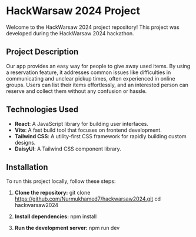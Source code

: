 # HackWarsaw 2024 Project

Welcome to the HackWarsaw 2024 project repository! This project was developed during the HackWarsaw 2024 hackathon.

## Project Description

Our app provides an easy way for people to give away used items. By using a reservation feature, it addresses common issues like difficulties in communicating and unclear pickup times, often experienced in online groups. Users can list their items effortlessly, and an interested person can reserve and collect them without any confusion or hassle.

## Technologies Used

- **React**: A JavaScript library for building user interfaces.
- **Vite**: A fast build tool that focuses on frontend development.
- **Tailwind CSS**: A utility-first CSS framework for rapidly building custom designs.
- **DaisyUI**: A Tailwind CSS component library.

## Installation

To run this project locally, follow these steps:

1. **Clone the repository:**
   git clone https://github.com/Nurmukhamed7/hackwarsaw2024.git
   cd hackwarsaw2024

2. **Install dependencies:**
   npm install

3. **Run the development server:**
   npm run dev
